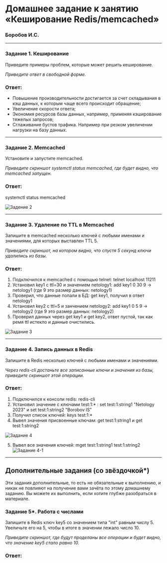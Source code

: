 # Домашнее задание к занятию «Кеширование Redis/memcached»

### Боробов И.С.

---

### Задание 1. Кеширование 

Приведите примеры проблем, которые может решить кеширование. 

*Приведите ответ в свободной форме.*

### Ответ:

* Повышение производительности достигается за счет складывания в кэш данных, к которым чаще всего происходит обращение;
* Увеличение скорости ответа;
* Экономия ресурсов базы данных, например, применяя кэширование тяжелых запросов;
* Сглаживание бустов трафика. Например при резком увеличении нагрузки на базу данных.

---

### Задание 2. Memcached

Установите и запустите memcached.

*Приведите скриншот systemctl status memcached, где будет видно, что memcached запущен.*

### Ответ:
systemctl status memcached  

![Задение 2](https://github.com/Borobov/sdb-homeworks/blob/main/IMG-11-02/img-02.jpg)

---

### Задание 3. Удаление по TTL в Memcached

Запишите в memcached несколько ключей с любыми именами и значениями, для которых выставлен TTL 5. 

*Приведите скриншот, на котором видно, что спустя 5 секунд ключи удалились из базы.*

### Ответ:
1. Подключился к memcached c помощью telnet: telnet localhost 11211  
2. Установил key1 с ttl=30 и значением netology1: add key1 0 30 9 -> netology1 (где 9 это размер данных: netology1)  
3. Проверил, что данные попали в БД: get key1, получил в ответ netology1
4. Установил key2 с ttl=5 и занчением netology2: add key1 0 5 9 -> netology2 (где 9 это размер данных: netology2)  
5. Проверил данных через get key1 и get key2, ответ пустой, так как ремя ttl истекло и данные очистились.  

![Задание 3](https://github.com/Borobov/sdb-homeworks/blob/main/IMG-11-02/img-03.jpg)

---

### Задание 4. Запись данных в Redis

Запишите в Redis несколько ключей с любыми именами и значениями. 

*Через redis-cli достаньте все записанные ключи и значения из базы, приведите скриншот этой операции.*

### Ответ:
1. Подключился к консоли redis: redis-cli  
2. Установил значение с ключами test:1:* : set test:1:string1 "Netology 2023" и set test:1:string2 "Borobov IS"  
3. Получил список ключей: keys test:1:*  
4. Вывел значения присвоенные ключам: get test:1:string1 и get test:1:string2  

![Задание 4](https://github.com/Borobov/sdb-homeworks/blob/main/IMG-11-02/img-04.jpg)

5. Вывел все значения ключей: mget test:1:string1 test:1:string2  
![Задание 4-1](https://github.com/Borobov/sdb-homeworks/blob/main/IMG-11-02/img-04-1.jpg)

---

## Дополнительные задания (со звёздочкой*)
Эти задания дополнительные, то есть не обязательные к выполнению, и никак не повлияют на получение вами зачёта по этому домашнему заданию. Вы можете их выполнить, если хотите глубже разобраться в материале.

### Задание 5*. Работа с числами 

Запишите в Redis ключ key5 со значением типа "int" равным числу 5. Увеличьте его на 5, чтобы в итоге в значении лежало число 10.  

*Приведите скриншот, где будут проделаны все операции и будет видно, что значение key5 стало равно 10.*

### Ответ:

